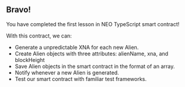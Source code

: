 ## Bravo! 

You have completed the first lesson in NEO TypeScript smart contract! 

With this contract, we can: 

- Generate a unpredictable XNA for each new Alien. 
- Create Alien objects with three attributes: alienName, xna, and blockHeight
- Save Alien objects in the smart contract in the format of an array. 
- Notify whenever a new Alien is generated. 
- Test our smart contract with familiar test frameworks.